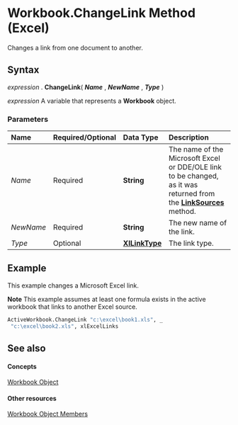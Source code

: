 
# Workbook.ChangeLink Method (Excel)

Changes a link from one document to another.


## Syntax

 _expression_ . **ChangeLink**( **_Name_** , **_NewName_** , **_Type_** )

 _expression_ A variable that represents a **Workbook** object.


### Parameters



|**Name**|**Required/Optional**|**Data Type**|**Description**|
|:-----|:-----|:-----|:-----|
| _Name_|Required| **String**|The name of the Microsoft Excel or DDE/OLE link to be changed, as it was returned from the  **[LinkSources](6466bea0-5af8-7af0-e9d7-7595133073ae.md)** method.|
| _NewName_|Required| **String**|The new name of the link.|
| _Type_|Optional| **[XlLinkType](fdaf87cc-353b-652b-1531-9a9b731b19b6.md)**|The link type.|

## Example

This example changes a Microsoft Excel link.




 **Note**  This example assumes at least one formula exists in the active workbook that links to another Excel source.




```vb
ActiveWorkbook.ChangeLink "c:\excel\book1.xls", _ 
 "c:\excel\book2.xls", xlExcelLinks
```


## See also


#### Concepts


[Workbook Object](8c00aa60-c974-eed3-0812-3c9625eb0d4c.md)
#### Other resources


[Workbook Object Members](dce102a3-25de-3ff4-2ce5-bc56e08baca7.md)
